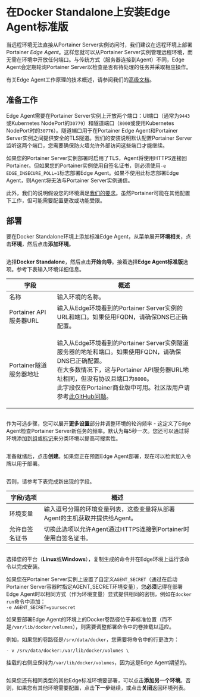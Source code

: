# 在Docker Standalone上安装Edge Agent标准版

当远程环境无法直接从Portainer Server实例访问时，我们建议在远程环境上部署Portainer _Edge Agent_。这样您就可以从Portainer Server实例管理远程环境，而无需在环境中开放任何端口。与传统方式（服务器连接到Agent）不同，Edge Agent会定期轮询Portainer Server以检查是否有待处理的任务并采取相应操作。

有关Edge Agent工作原理的技术概述，请参阅我们的[高级文档](../../../../advanced/edge-agent.md)。

## 准备工作

Edge Agent需要在Portainer Server实例上开放两个端口：UI端口（通常为`9443`或Kubernetes NodePort的`30779`）和隧道端口（`8000`或使用Kubernetes NodePort时的`30776`）。隧道端口用于在Portainer Edge Agent和Portainer Server实例之间提供安全的TLS隧道。我们的安装说明默认配置Portainer Server监听这两个端口，您需要确保防火墙允许外部访问这些端口才能继续。

如果您的Portainer Server实例部署时启用了TLS，Agent将使用HTTPS连接回Portainer。但如果您的Portainer实例使用自签名证书，则必须使用`-e EDGE_INSECURE_POLL=1`标志部署Edge Agent。如果不使用此标志部署Edge Agent，则Agent将无法与Portainer Server实例通信。

此外，我们的说明假设您的环境满足[我们的要求](../../../../start/requirements-and-prerequisites.md)。虽然Portainer可能在其他配置下工作，但可能需要配置更改或功能受限。

## 部署

要在Docker Standalone环境上添加标准Edge Agent，从菜单展开**环境相关**，点击**环境**，然后点击**添加环境**。

<figure><img src="../../..//assets/2.22-environments-add.gif" alt=""><figcaption></figcaption></figure>

选择**Docker Standalone**，然后点击**开始向导**。接着选择**Edge Agent标准版**选项。参考下表输入环境详细信息。

| 字段                           | 概述                                                                                                                                                                                                                                                                                                                                                                                                                                                                                                                                      |
| ------------------------------- | --------------------------------------------------------------------------------------------------------------------------------------------------------------------------------------------------------------------------------------------------------------------------------------------------------------------------------------------------------------------------------------------------------------------------------------------------------------------------------------------------------------------------------------------- |
| 名称                            | 输入环境的名称。                                                                                                                                                                                                                                                                                                                                                                                                                                                                                                            |
| Portainer API服务器URL        | 输入从Edge环境看到的Portainer Server实例的URL和端口。如果使用FQDN，请确保DNS已正确配置。                                                                                                                                                                                                                                                                                                                                                              |
| Portainer隧道服务器地址 | <p>输入从Edge环境看到的Portainer Server实例隧道服务器的地址和端口。如果使用FQDN，请确保DNS已正确配置。<br>在大多数情况下，这与Portainer API服务器URL地址相同，但没有协议且端口为<code>8000</code>。<br>此字段仅在Portainer商业版中可用。社区版用户请参考<a href="https://github.com/portainer/portainer/issues/6251">此GitHub问题</a>。</p> |

<figure><img src="../../..//assets/2.17-install-agent-edge-nameurl.png" alt=""><figcaption></figcaption></figure>

作为可选步骤，您可以展开**更多设置**部分并调整环境的轮询频率 - 这定义了Edge Agent检查Portainer Server新任务的频率。默认为每5秒一次。您还可以通过将环境添加到[组](../../groups.md)或[标记](../../tags.md)来分类环境以提高可搜索性。

<figure><img src="../../..//assets/2.15-edge_agent_more_settings.png" alt=""><figcaption></figcaption></figure>

准备就绪后，点击**创建**。如果您正在预置Edge Agent部署，现在可以检索加入令牌以用于部署。

<figure><img src="../../..//assets/2.18-environments-add-docker-edge-jointoken.png" alt=""><figcaption></figcaption></figure>

否则，请参考下表完成新出现的字段。

| 字段/选项            | 概述                                                                                                                                        |
| ----------------------- | ----------------------------------------------------------------------------------------------------------------------------------------------- |
| 环境变量   | 输入逗号分隔的环境变量列表，这些变量将从部署Agent的主机获取并提供给Agent。 |
| 允许自签名证书 | 切换此选项以允许Agent通过HTTPS连接到Portainer时使用自签名证书。                                           |

<figure><img src="../../..//assets/2.18-environments-add-docker-edge-envvars.png" alt=""><figcaption></figcaption></figure>

选择您的平台（**Linux**或**Windows**），复制生成的命令并在Edge环境上运行该命令以完成安装。

如果您在Portainer Server实例上设置了自定义`AGENT_SECRET`（通过在启动Portainer Server容器时指定AGENT_SECRET环境变量），您**必须**记得在部署Edge Agent时以相同方式（作为环境变量）显式提供相同的密钥，例如在`docker run`命令中添加：\
`-e AGENT_SECRET=yoursecret`

如果要部署Edge Agent的环境上的Docker卷路径位于非标准位置（而不是`/var/lib/docker/volumes`），则需要调整部署命令中的卷挂载以适应。

例如，如果您的卷路径是`/srv/data/docker`，您需要将命令中的行更改为：

```
- v /srv/data/docker:/var/lib/docker/volumes \
```

挂载的右侧应保持为`/var/lib/docker/volumes`，因为这是Edge Agent期望的。

<figure><img src="../../..//assets/2.18-environments-add-docker-edge-command.png" alt=""><figcaption></figcaption></figure>

如果您还有相同类型的其他Edge标准环境要部署，可以点击**添加另一个环境**。否则，如果您有其他环境需要配置，点击**下一步**继续，或点击**关闭**返回环境列表。
